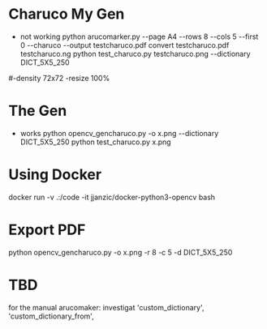 


# Charuco My Gen 
- not working
python arucomarker.py  --page A4 --rows 8 --cols 5 --first 0  --charuco --output testcharuco.pdf
convert testcharuco.pdf testcharuco.ng
python test_charuco.py testcharuco.png --dictionary  DICT_5X5_250

#-density 72x72 -resize 100%

# The Gen
- works
python opencv_gencharuco.py -o x.png --dictionary  DICT_5X5_250
python test_charuco.py x.png

# Using Docker

docker run -v .:/code  -it jjanzic/docker-python3-opencv bash

# Export PDF


python opencv_gencharuco.py -o x.png  -r 8 -c 5 -d DICT_5X5_250


# TBD

for the manual arucomaker: investigat 'custom_dictionary', 'custom_dictionary_from',
